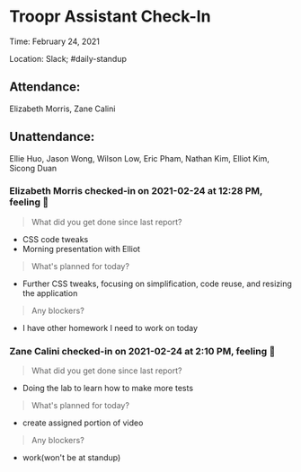 # Troopr Assistant Check-In
Time: February 24, 2021

Location: Slack; #daily-standup

## Attendance:

Elizabeth Morris, Zane Calini

## Unattendance:
Ellie Huo, Jason Wong, Wilson Low, Eric Pham, Nathan Kim, Elliot Kim, Sicong Duan

### Elizabeth Morris checked-in on  2021-02-24 at 12:28 PM, feeling :slightly_smiling_face:
> What did you get done since last report?
- CSS code tweaks
- Morning presentation with Elliot
> What's planned for today?
- Further CSS tweaks, focusing on simplification, code reuse, and resizing the application
> Any blockers?
- I have other homework I need to work on today

### Zane Calini checked-in on  2021-02-24 at 2:10 PM, feeling :hot_face:
> What did you get done since last report?
- Doing the lab to learn how to make more tests
> What's planned for today?
- create assigned portion of video
> Any blockers?
- work(won't be at standup)